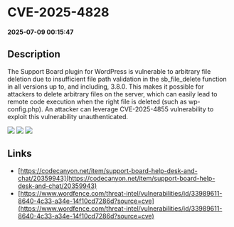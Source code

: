 # CVE-2025-4828

**2025-07-09 00:15:47**

## Description
The Support Board plugin for WordPress is vulnerable to arbitrary file deletion due to insufficient file path validation in the sb_file_delete function in all versions up to, and including, 3.8.0. This makes it possible for attackers to delete arbitrary files on the server, which can easily lead to remote code execution when the right file is deleted (such as wp-config.php). An attacker can leverage CVE-2025-4855 vulnerability to exploit this vulnerability unauthenticated.

![](https://img.shields.io/static/v1?label=Score&message=9.8&color=red)
![](https://img.shields.io/static/v1?label=Severity&message=CRITICAL&color=red)
![](https://img.shields.io/static/v1?label=CWE&message=Traversal&color=green)

## Links
- [https://codecanyon.net/item/support-board-help-desk-and-chat/20359943](https://codecanyon.net/item/support-board-help-desk-and-chat/20359943)
- [https://www.wordfence.com/threat-intel/vulnerabilities/id/33989611-8640-4c33-a34e-14f10cd7286d?source=cve](https://www.wordfence.com/threat-intel/vulnerabilities/id/33989611-8640-4c33-a34e-14f10cd7286d?source=cve)
